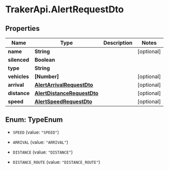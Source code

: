 # TrakerApi.AlertRequestDto

## Properties

Name | Type | Description | Notes
------------ | ------------- | ------------- | -------------
**name** | **String** |  | [optional] 
**silenced** | **Boolean** |  | 
**type** | **String** |  | 
**vehicles** | **[Number]** |  | [optional] 
**arrival** | [**AlertArrivalRequestDto**](AlertArrivalRequestDto.md) |  | [optional] 
**distance** | [**AlertDistanceRequestDto**](AlertDistanceRequestDto.md) |  | [optional] 
**speed** | [**AlertSpeedRequestDto**](AlertSpeedRequestDto.md) |  | [optional] 



## Enum: TypeEnum


* `SPEED` (value: `"SPEED"`)

* `ARRIVAL` (value: `"ARRIVAL"`)

* `DISTANCE` (value: `"DISTANCE"`)

* `DISTANCE_ROUTE` (value: `"DISTANCE_ROUTE"`)





